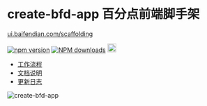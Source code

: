 # create-bfd-app 百分点前端脚手架 

[ui.baifendian.com/scaffolding](http://ui.baifendian.com/scaffolding)

[![npm version](https://badge.fury.io/js/create-bfd-app.svg)](http://badge.fury.io/js/create-bfd-app)
[![NPM downloads](http://img.shields.io/npm/dm/create-bfd-app.svg)](https://npmjs.org/package/create-bfd-app)
<a href="https://github.com/baifendian/create-bfd-app" target="_blank">
  <img src="https://a248.e.akamai.net/assets.github.com/images/icons/emoji/octocat.png" width="20" height="20">
</a>


- [工作流程](http://ui.baifendian.com/scaffolding/workflow)
- [文档说明](http://ui.baifendian.com/scaffolding/docs)
- [更新日志](http://ui.baifendian.com/scaffolding/changelog)

![create-bfd-app](https://cdn.rawgit.com/baifendian/create-bfd-app/master/screenshot.png)